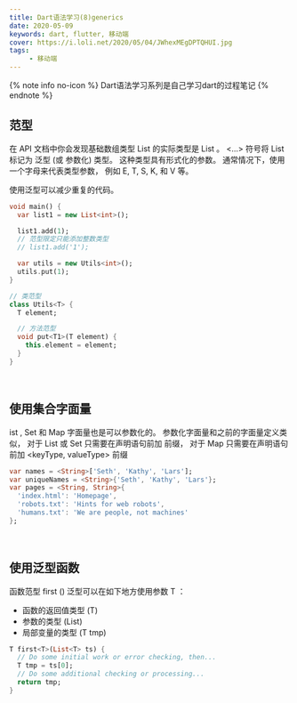```yaml
---
title: Dart语法学习(8)generics
date: 2020-05-09
keywords: dart, flutter, 移动端
cover: https://i.loli.net/2020/05/04/JWhexMEgDPTQHUI.jpg
tags:
     - 移动端
---
```



{% note info no-icon %}
Dart语法学习系列是自己学习dart的过程笔记
{% endnote %}

## 范型

在 API 文档中你会发现基础数组类型 List 的实际类型是 List<E> 。 <…> 符号将 List 标记为 泛型 (或 参数化) 类型。 这种类型具有形式化的参数。 通常情况下，使用一个字母来代表类型参数， 例如 E, T, S, K, 和 V 等。

使用泛型可以减少重复的代码。

```dart
void main() {
  var list1 = new List<int>();

  list1.add(1);
  // 范型限定只能添加整数类型
  // list1.add('1');

  var utils = new Utils<int>();
  utils.put(1);
}

// 类范型
class Utils<T> {
  T element;

  // 方法范型
  void put<T1>(T element) {
    this.element = element;
  }
}
```
<br />


## 使用集合字面量

ist , Set 和 Map 字面量也是可以参数化的。 参数化字面量和之前的字面量定义类似， 对于 List 或 Set 只需要在声明语句前加 <type> 前缀， 对于 Map 只需要在声明语句前加 <keyType, valueType> 前缀

```dart
var names = <String>['Seth', 'Kathy', 'Lars'];
var uniqueNames = <String>{'Seth', 'Kathy', 'Lars'};
var pages = <String, String>{
  'index.html': 'Homepage',
  'robots.txt': 'Hints for web robots',
  'humans.txt': 'We are people, not machines'
};
```
<br />


## 使用泛型函数

函数范型 first (<T>) 泛型可以在如下地方使用参数 T ：
  - 函数的返回值类型 (T)
  - 参数的类型 (List<T>)
  - 局部变量的类型 (T tmp)

```dart
T first<T>(List<T> ts) {
  // Do some initial work or error checking, then...
  T tmp = ts[0];
  // Do some additional checking or processing...
  return tmp;
}
```
